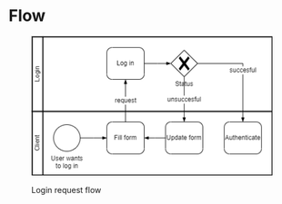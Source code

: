 # Flow

<figure><img src="../../.gitbook/assets/login_bpmn.drawio.png" alt=""><figcaption><p>Login request flow</p></figcaption></figure>

